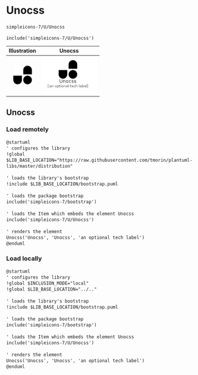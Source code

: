 # Unocss


```text
simpleicons-7/U/Unocss
```

```text
include('simpleicons-7/U/Unocss')
```



| Illustration | Unocss |
| :---: | :---: |
| ![illustration for Illustration](../../simpleicons-7/U/Unocss.png) | ![illustration for Unocss](../../simpleicons-7/U/Unocss.Local.png) |




## Unocss

### Load remotely
```plantuml
@startuml
' configures the library
!global $LIB_BASE_LOCATION="https://raw.githubusercontent.com/tmorin/plantuml-libs/master/distribution"

' loads the library's bootstrap
!include $LIB_BASE_LOCATION/bootstrap.puml

' loads the package bootstrap
include('simpleicons-7/bootstrap')

' loads the Item which embeds the element Unocss
include('simpleicons-7/U/Unocss')

' renders the element
Unocss('Unocss', 'Unocss', 'an optional tech label')
@enduml
```

### Load locally
```plantuml
@startuml
' configures the library
!global $INCLUSION_MODE="local"
!global $LIB_BASE_LOCATION="../.."

' loads the library's bootstrap
!include $LIB_BASE_LOCATION/bootstrap.puml

' loads the package bootstrap
include('simpleicons-7/bootstrap')

' loads the Item which embeds the element Unocss
include('simpleicons-7/U/Unocss')

' renders the element
Unocss('Unocss', 'Unocss', 'an optional tech label')
@enduml
```


